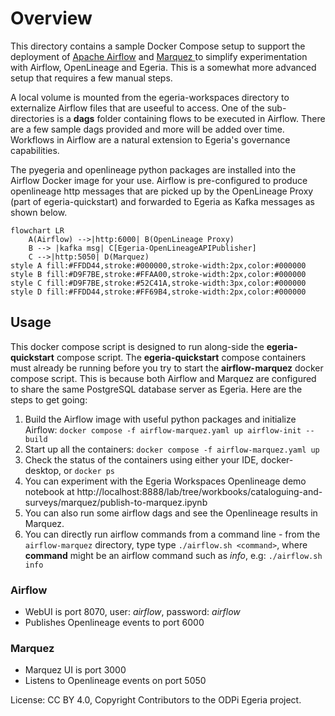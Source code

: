 <!-- SPDX-License-Identifier: CC-BY-4.0 -->
<!-- Copyright Contributors to the ODPi Egeria project. -->

# Overview
This directory contains a sample Docker Compose setup to support the deployment of [Apache Airflow](https://airflow.apache.org/) and [Marquez ](https://github.com/MarquezProject/marquez)
to simplify experimentation with Airflow, OpenLineage and Egeria. This is a somewhat more advanced setup that requires
a few manual steps.

A local volume is mounted from the egeria-workspaces directory to externalize Airflow files that are useeful to access. 
One of the sub-directories is a **dags** folder containing flows to be executed in Airflow. 
There are a few sample dags provided and more will be added over time. Workflows in Airflow are a natural extension
to Egeria's governance capabilities. 


The pyegeria and openlineage python packages are installed into the Airflow Docker image for your use. 
Airflow is pre-configured to produce openlineage http messages that are picked up
by the OpenLineage Proxy (part of egeria-quickstart) and forwarded to Egeria as Kafka messages as shown below. 

```mermaid
flowchart LR
    A(Airflow) -->|http:6000| B(OpenLineage Proxy)
    B --> |kafka msg| C[Egeria-OpenLineageAPIPublisher]
    C -->|http:5050| D(Marquez)
style A fill:#FFDD44,stroke:#000000,stroke-width:2px,color:#000000
style B fill:#D9F7BE,stroke:#FFAA00,stroke-width:2px,color:#000000
style C fill:#D9F7BE,stroke:#52C41A,stroke-width:3px,color:#000000
style D fill:#FFDD44,stroke:#FF69B4,stroke-width:2px,color:#000000
```

## Usage

This docker compose script is designed to run along-side the **egeria-quickstart** compose script. The **egeria-quickstart**
compose containers must already be running before you try to start the **airflow-marquez** docker compose script. This is because
both Airflow and Marquez are configured to share the same PostgreSQL database server as Egeria. Here are the steps to get
going:

1. Build the Airflow image with useful python packages and initialize Airflow:
`docker compose -f airflow-marquez.yaml up airflow-init --build`
2. Start up all the containers:
`docker compose -f airflow-marquez.yaml up`
3. Check the status of the containers using either your IDE, docker-desktop, or `docker ps`
4. You can experiment with the Egeria Workspaces Openlineage demo notebook at http://localhost:8888/lab/tree/workbooks/cataloguing-and-surveys/marquez/publish-to-marquez.ipynb 
5. You can also run some airflow dags and see the Openlineage results in Marquez.
6. You can directly run airflow commands from a command line - from the `airflow-marquez`
directory, type type `./airflow.sh <command>`, where **command** might be an airflow command such as *info*, e.g: `./airflow.sh info`

### Airflow 
* WebUI is port 8070, user: *airflow*, password: *airflow*
* Publishes Openlineage events to port 6000

### Marquez
* Marquez UI is port 3000
* Listens to Openlineage events on port 5050


License: CC BY 4.0, Copyright Contributors to the ODPi Egeria project.
